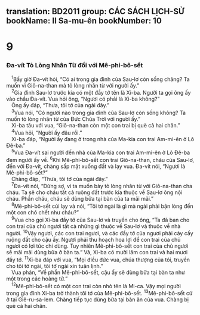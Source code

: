 translation: BD2011
group: CÁC SÁCH LỊCH-SỬ
bookName: II Sa-mu-ên 
bookNumber: 10
-------

<div class="title"><h1>9</h1><h3>Ða-vít Tỏ Lòng Nhân Từ đối với Mê-phi-bô-sết</h3></div>
<span class="verse 2sa_9_1"> <sup>1</sup>Bấy giờ Ða-vít hỏi, “Có ai trong gia đình của Sau-lơ còn sống chăng? Ta muốn vì Giô-na-than mà tỏ lòng nhân từ với người ấy.”<br/></span>
<span class="verse 2sa_9_2"> <sup>2</sup>Gia đình Sau-lơ trước kia có một đầy tớ tên là Xi-ba. Người ta gọi ông ấy vào chầu Ða-vít. Vua hỏi ông, “Ngươi có phải là Xi-ba không?”<br/> Ông ấy đáp, “Thưa, tôi tớ của ngài đây.”<br/></span>
<span class="verse 2sa_9_3"> <sup>3</sup>Vua nói, “Có người nào trong gia đình của Sau-lơ còn sống không? Ta muốn tỏ lòng nhân từ của Ðức Chúa Trời với người ấy.”<br/> Xi-ba tâu với vua, “Giô-na-than còn một con trai bị què cả hai chân.”<br/></span>
<span class="verse 2sa_9_4"> <sup>4</sup>Vua hỏi, “Người ấy đâu rồi.”<br/> Xi-ba đáp, “Người ấy đang ở trong nhà của Ma-kia con trai Am-mi-ên ở Lô Ðê-ba.”<br/></span>
<span class="verse 2sa_9_5"> <sup>5</sup>Vua Ða-vít sai người đến nhà của Ma-kia con trai Am-mi-ên ở Lô Ðê-ba đem người ấy về. </span>
<span class="verse 2sa_9_6"><sup>6</sup>Khi Mê-phi-bô-sết con trai Giô-na-than, cháu của Sau-lơ, đến với Ða-vít, chàng sấp mặt xuống đất và lạy vua. Ða-vít nói, “Ngươi là Mê-phi-bô-sết?”<br/> Chàng đáp, “Thưa, tôi tớ của ngài đây.”<br/></span>
<span class="verse 2sa_9_7"> <sup>7</sup>Ða-vít nói, “Ðừng sợ, vì ta muốn bày tỏ lòng nhân từ với Giô-na-than cha cháu. Ta sẽ cho cháu tất cả ruộng đất trước kia thuộc về Sau-lơ ông nội cháu. Phần cháu, cháu sẽ dùng bữa tại bàn của ta mãi mãi.”<br/></span>
<span class="verse 2sa_9_8"> <sup>8</sup>Mê-phi-bô-sết cúi lạy và nói, “Tôi tớ ngài là gì mà ngài phải bận lòng đến một con chó chết như cháu?”<br/></span>
<span class="verse 2sa_9_9"> <sup>9</sup>Vua cho gọi Xi-ba đầy tớ của Sau-lơ và truyền cho ông, “Ta đã ban cho con trai của chủ ngươi tất cả những gì thuộc về Sau-lơ và thuộc về nhà người. </span>
<span class="verse 2sa_9_10"><sup>10</sup>Vậy ngươi, các con trai ngươi, và các đầy tớ của ngươi phải cày cấy ruộng đất cho cậu ấy. Ngươi phải thu hoạch hoa lợi để con trai của chủ ngươi có lợi tức chi dùng. Tuy nhiên Mê-phi-bô-sết con trai của chủ ngươi sẽ mãi mãi dùng bữa ở bàn ta.” Vả, Xi-ba có mười lăm con trai và hai mươi đầy tớ. </span>
<span class="verse 2sa_9_11"><sup>11</sup>Xi-ba đáp với vua, “Mọi điều đức vua, chúa thượng của tôi, truyền cho tôi tớ ngài, tôi tớ ngài xin tuân lịnh.”<br/> Vua phán, “Về phần Mê-phi-bô-sết, cậu ấy sẽ dùng bữa tại bàn ta như một trong các hoàng tử.”<br/></span>
<span class="verse 2sa_9_12"> <sup>12</sup>Mê-phi-bô-sết có một con trai còn nhỏ tên là Mi-ca. Vậy mọi người trong gia đình Xi-ba trở thành tôi tớ của Mê-phi-bô-sết. </span>
<span class="verse 2sa_9_13"><sup>13</sup>Mê-phi-bô-sết cứ ở tại Giê-ru-sa-lem. Chàng tiếp tục dùng bữa tại bàn ăn của vua. Chàng bị què cả hai chân.<br/></span>
